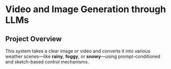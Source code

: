 # Video and Image Generation through LLMs
##  Project Overview

This system takes a clear image or video and converts it into various weather scenes—like **rainy**, **foggy**, or **snowy**—using prompt-conditioned and sketch-based control mechanisms.

